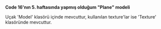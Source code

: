 **Code 16'nın 5. haftasında yapmış olduğum "Plane" modeli**

Uçak 'Model' klasörü içinde mevcuttur, kullanılan texture'lar ise 'Texture' klasöründe mevcuttur.
